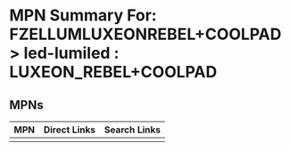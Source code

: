 



# MPN Summary For: FZELLUMLUXEONREBEL+COOLPAD > led-lumiled : LUXEON_REBEL+COOLPAD

## MPNs
  

|MPN|Direct Links|Search Links|
| :--- | :--- | :--- |
||||
